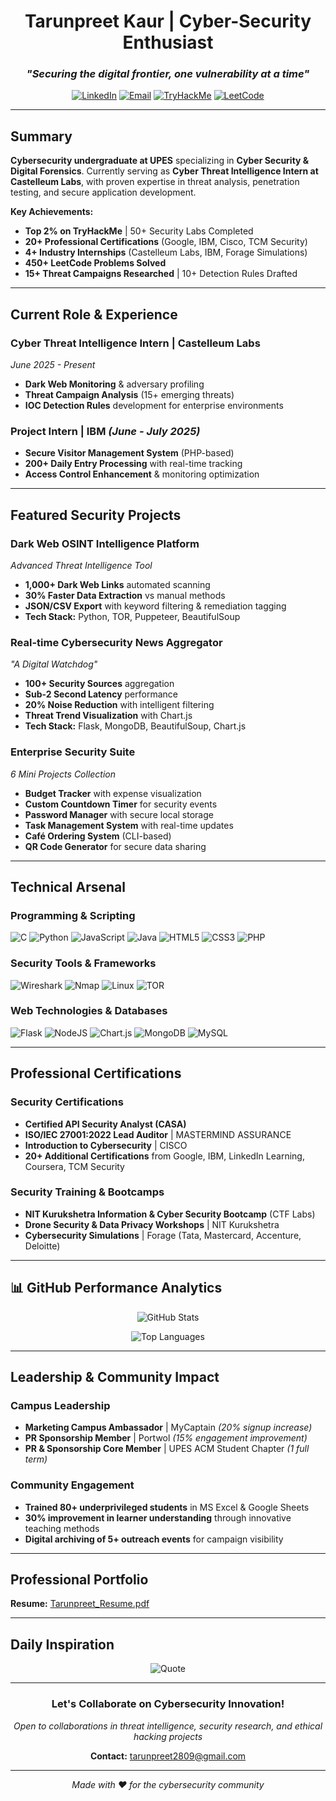 <div align="center">

#  Tarunpreet Kaur | Cyber-Security Enthusiast

### *"Securing the digital frontier, one vulnerability at a time"* 

[![LinkedIn](https://img.shields.io/badge/LinkedIn-%230077B5.svg?style=for-the-badge&logo=linkedin&logoColor=white)](https://linkedin.com/in/tarunpreet--kaur) 
[![Email](https://img.shields.io/badge/Email-D14836?style=for-the-badge&logo=gmail&logoColor=white)](mailto:tarunpreet2809@gmail.com)
[![TryHackMe](https://img.shields.io/badge/TryHackMe-212C42?style=for-the-badge&logo=tryhackme&logoColor=white)](https://tryhackme.com/p/your-profile)
[![LeetCode](https://img.shields.io/badge/LeetCode-FFA116?style=for-the-badge&logo=leetcode&logoColor=black)](https://leetcode.com/your-profile)

</div>

---

## Summary

**Cybersecurity undergraduate at UPES** specializing in **Cyber Security & Digital Forensics**. Currently serving as **Cyber Threat Intelligence Intern at Castelleum Labs**, with proven expertise in threat analysis, penetration testing, and secure application development.

**Key Achievements:**
- **Top 2% on TryHackMe** | 50+ Security Labs Completed
- **20+ Professional Certifications** (Google, IBM, Cisco, TCM Security)
- **4+ Industry Internships** (Castelleum Labs, IBM, Forage Simulations)
- **450+ LeetCode Problems Solved**
- **15+ Threat Campaigns Researched** | 10+ Detection Rules Drafted

---

## Current Role & Experience

### **Cyber Threat Intelligence Intern** | Castelleum Labs
*June 2025 - Present*
- **Dark Web Monitoring** & adversary profiling
- **Threat Campaign Analysis** (15+ emerging threats)
- **IOC Detection Rules** development for enterprise environments

### **Project Intern** | IBM *(June - July 2025)*
- **Secure Visitor Management System** (PHP-based)
- **200+ Daily Entry Processing** with real-time tracking
- **Access Control Enhancement** & monitoring optimization

---

## Featured Security Projects

### **Dark Web OSINT Intelligence Platform**
*Advanced Threat Intelligence Tool*
- **1,000+ Dark Web Links** automated scanning
- **30% Faster Data Extraction** vs manual methods
- **JSON/CSV Export** with keyword filtering & remediation tagging
- **Tech Stack:** Python, TOR, Puppeteer, BeautifulSoup

### **Real-time Cybersecurity News Aggregator**
*"A Digital Watchdog"*
- **100+ Security Sources** aggregation
- **Sub-2 Second Latency** performance
- **20% Noise Reduction** with intelligent filtering
- **Threat Trend Visualization** with Chart.js
- **Tech Stack:** Flask, MongoDB, BeautifulSoup, Chart.js

### **Enterprise Security Suite**
*6 Mini Projects Collection*
- **Budget Tracker** with expense visualization
- **Custom Countdown Timer** for security events
- **Password Manager** with secure local storage
- **Task Management System** with real-time updates
- **Café Ordering System** (CLI-based)
- **QR Code Generator** for secure data sharing

---

## Technical Arsenal

### **Programming & Scripting**
![C](https://img.shields.io/badge/C-%2300599C.svg?style=for-the-badge&logo=c&logoColor=white)
![Python](https://img.shields.io/badge/Python-3670A0?style=for-the-badge&logo=python&logoColor=ffdd54)
![JavaScript](https://img.shields.io/badge/JavaScript-%23323330.svg?style=for-the-badge&logo=javascript&logoColor=%23F7DF1E)
![Java](https://img.shields.io/badge/Java-%23ED8B00.svg?style=for-the-badge&logo=openjdk&logoColor=white)
![HTML5](https://img.shields.io/badge/HTML5-%23E34F26.svg?style=for-the-badge&logo=html5&logoColor=white)
![CSS3](https://img.shields.io/badge/CSS3-%231572B6.svg?style=for-the-badge&logo=css3&logoColor=white)
![PHP](https://img.shields.io/badge/PHP-%23777BB4.svg?style=for-the-badge&logo=php&logoColor=white)

### **Security Tools & Frameworks**
![Wireshark](https://img.shields.io/badge/Wireshark-1679A7?style=for-the-badge&logo=wireshark&logoColor=white)
![Nmap](https://img.shields.io/badge/Nmap-4682B4?style=for-the-badge&logo=nmap&logoColor=white)
![Linux](https://img.shields.io/badge/Linux-FCC624?style=for-the-badge&logo=linux&logoColor=black)
![TOR](https://img.shields.io/badge/TOR-7D4698?style=for-the-badge&logo=tor&logoColor=white)

### **Web Technologies & Databases**
![Flask](https://img.shields.io/badge/Flask-%23000.svg?style=for-the-badge&logo=flask&logoColor=white)
![NodeJS](https://img.shields.io/badge/Node.js-6DA55F?style=for-the-badge&logo=node.js&logoColor=white)
![Chart.js](https://img.shields.io/badge/Chart.js-F5788D.svg?style=for-the-badge&logo=chart.js&logoColor=white)
![MongoDB](https://img.shields.io/badge/MongoDB-%234ea94b.svg?style=for-the-badge&logo=mongodb&logoColor=white)
![MySQL](https://img.shields.io/badge/MySQL-4479A1.svg?style=for-the-badge&logo=mysql&logoColor=white)

---

## Professional Certifications

### **Security Certifications**
- **Certified API Security Analyst (CASA)**
- **ISO/IEC 27001:2022 Lead Auditor** | MASTERMIND ASSURANCE
- **Introduction to Cybersecurity** | CISCO
- **20+ Additional Certifications** from Google, IBM, LinkedIn Learning, Coursera, TCM Security

### **Security Training & Bootcamps**
- **NIT Kurukshetra Information & Cyber Security Bootcamp** (CTF Labs)
- **Drone Security & Data Privacy Workshops** | NIT Kurukshetra
- **Cybersecurity Simulations** | Forage (Tata, Mastercard, Accenture, Deloitte)

---

## 📊 GitHub Performance Analytics

<div align="center">

![GitHub Stats](https://github-readme-stats.vercel.app/api?username=tarunpreetk009&theme=radical&hide_border=true&include_all_commits=true&count_private=false)

![Top Languages](https://github-readme-stats.vercel.app/api/top-langs/?username=tarunpreetk009&theme=radical&hide_border=true&include_all_commits=true&count_private=false&layout=compact)

</div>

---

## Leadership & Community Impact

### **Campus Leadership**
- **Marketing Campus Ambassador** | MyCaptain *(20% signup increase)*
- **PR Sponsorship Member** | Portwol *(15% engagement improvement)*
- **PR & Sponsorship Core Member** | UPES ACM Student Chapter *(1 full term)*

### **Community Engagement**
- **Trained 80+ underprivileged students** in MS Excel & Google Sheets
- **30% improvement in learner understanding** through innovative teaching methods
- **Digital archiving of 5+ outreach events** for campaign visibility

---

## Professional Portfolio

**Resume:** [Tarunpreet_Resume.pdf](https://github.com/user-attachments/files/21883066/Tarunpreet_Resume.pdf)


---

## Daily Inspiration

<div align="center">

![Quote](https://quotes-github-readme.vercel.app/api?type=horizontal&theme=radical)

</div>

---

<div align="center">

### **Let's Collaborate on Cybersecurity Innovation!**

*Open to collaborations in threat intelligence, security research, and ethical hacking projects*

**Contact:** tarunpreet2809@gmail.com 

---

*Made with ❤️ for the cybersecurity community*

</div>

